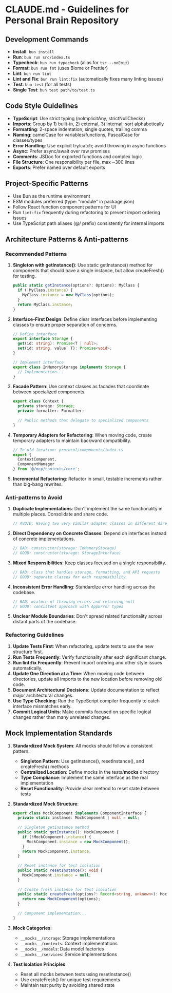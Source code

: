 # CLAUDE.md - Guidelines for Personal Brain Repository

## Development Commands
- **Install**: `bun install`
- **Run**: `bun run src/index.ts`
- **Typecheck**: `bun run typecheck` (alias for `tsc --noEmit`)
- **Format**: `bun run fmt` (uses Biome or Prettier)
- **Lint**: `bun run lint`
- **Lint and Fix**: `bun run lint:fix` (automatically fixes many linting issues)
- **Test**: `bun test` (for all tests)
- **Single Test**: `bun test path/to/test.ts`

## Code Style Guidelines
- **TypeScript**: Use strict typing (noImplicitAny, strictNullChecks)
- **Imports**: Group by 1) built-in, 2) external, 3) internal; sort alphabetically
- **Formatting**: 2-space indentation, single quotes, trailing comma
- **Naming**: camelCase for variables/functions, PascalCase for classes/types
- **Error Handling**: Use explicit try/catch; avoid throwing in async functions
- **Async**: Prefer async/await over raw promises
- **Comments**: JSDoc for exported functions and complex logic
- **File Structure**: One responsibility per file, max ~300 lines
- **Exports**: Prefer named over default exports

## Project-Specific Patterns
- Use Bun as the runtime environment
- ESM modules preferred (type: "module" in package.json)
- Follow React function component patterns for UI
- Run `lint:fix` frequently during refactoring to prevent import ordering issues
- Use TypeScript path aliases (@/ prefix) consistently for internal imports

## Architecture Patterns & Anti-patterns

### Recommended Patterns

1. **Singleton with getInstance()**: Use static getInstance() method for components that should have a single instance, but allow createFresh() for testing.
   ```typescript
   public static getInstance(options?: Options): MyClass {
     if (!MyClass.instance) {
       MyClass.instance = new MyClass(options);
     }
     return MyClass.instance;
   }
   ```

2. **Interface-First Design**: Define clear interfaces before implementing classes to ensure proper separation of concerns.
   ```typescript
   // Define interface
   export interface Storage {
     get(id: string): Promise<T | null>;
     set(id: string, value: T): Promise<void>;
   }
   
   // Implement interface
   export class InMemoryStorage implements Storage {
     // Implementation...
   }
   ```

3. **Facade Pattern**: Use context classes as facades that coordinate between specialized components.
   ```typescript
   export class Context {
     private storage: Storage;
     private formatter: Formatter;
     
     // Public methods that delegate to specialized components
   }
   ```

4. **Temporary Adapters for Refactoring**: When moving code, create temporary adapters to maintain backward compatibility.
   ```typescript
   // In old location: protocol/components/index.ts
   export { 
     ContextComponent, 
     ComponentManager 
   } from '@/mcp/contexts/core';
   ```

5. **Incremental Refactoring**: Refactor in small, testable increments rather than big-bang rewrites.

### Anti-patterns to Avoid

1. **Duplicate Implementations**: Don't implement the same functionality in multiple places. Consolidate and share code.
   ```typescript
   // AVOID: Having two very similar adapter classes in different directories
   ```

2. **Direct Dependency on Concrete Classes**: Depend on interfaces instead of concrete implementations.
   ```typescript
   // BAD: constructor(storage: InMemoryStorage)
   // GOOD: constructor(storage: StorageInterface)
   ```

3. **Mixed Responsibilities**: Keep classes focused on a single responsibility.
   ```typescript
   // BAD: class that handles storage, formatting, and API requests
   // GOOD: separate classes for each responsibility
   ```

4. **Inconsistent Error Handling**: Standardize error handling across the codebase.
   ```typescript
   // BAD: mixture of throwing errors and returning null
   // GOOD: consistent approach with AppError types
   ```

5. **Unclear Module Boundaries**: Don't spread related functionality across distant parts of the codebase.

### Refactoring Guidelines

1. **Update Tests First**: When refactoring, update tests to use the new structure first.
2. **Run Tests Frequently**: Verify functionality after each significant change.
3. **Run lint:fix Frequently**: Prevent import ordering and other style issues automatically.
4. **Update One Direction at a Time**: When moving code between directories, update all imports to the new location before removing old code.
5. **Document Architectural Decisions**: Update documentation to reflect major architectural changes.
6. **Use Type Checking**: Run the TypeScript compiler frequently to catch interface mismatches early.
7. **Commit Logical Units**: Make commits focused on specific logical changes rather than many unrelated changes.

## Mock Implementation Standards

1. **Standardized Mock System**: All mocks should follow a consistent pattern:
   - **Singleton Pattern**: Use getInstance(), resetInstance(), and createFresh() methods
   - **Centralized Location**: Define mocks in the tests/__mocks__ directory
   - **Type Compliance**: Implement the same interface as the real implementation
   - **Reset Functionality**: Provide clear method to reset state between tests

2. **Standardized Mock Structure**:
   ```typescript
   export class MockComponent implements ComponentInterface {
     private static instance: MockComponent | null = null;
     
     // Singleton getInstance method
     public static getInstance(): MockComponent {
       if (!MockComponent.instance) {
         MockComponent.instance = new MockComponent();
       }
       return MockComponent.instance;
     }
     
     // Reset instance for test isolation
     public static resetInstance(): void {
       MockComponent.instance = null;
     }
     
     // Create fresh instance for test isolation
     public static createFresh(options?: Record<string, unknown>): MockComponent {
       return new MockComponent(options);
     }
     
     // Component implementation...
   }
   ```

3. **Mock Categories**:
   - `__mocks__/storage`: Storage implementations
   - `__mocks__/contexts`: Context implementations
   - `__mocks__/models`: Data model factories
   - `__mocks__/services`: Service implementations

4. **Test Isolation Principles**:
   - Reset all mocks between tests using resetInstance()
   - Use createFresh() for unique test requirements
   - Maintain test purity by avoiding shared state